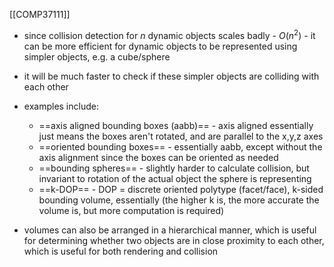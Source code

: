 [[COMP37111]]

- since collision detection for $n$ dynamic objects scales badly - $O(n^2)$ - it can be more efficient for dynamic objects to be represented using simpler objects, e.g. a cube/sphere
- it will be much faster to check if these simpler objects are colliding with each other
- examples include:
	- ==axis aligned bounding boxes (aabb)== - axis aligned essentially just means the boxes aren't rotated, and are parallel to the x,y,z axes
	- ==oriented bounding boxes== - essentially aabb, except without the axis alignment since the boxes can be oriented as needed
	- ==bounding spheres== - slightly harder to calculate collision, but invariant to rotation of the actual object the sphere is representing
	- ==k-DOP== - DOP = discrete oriented polytype (facet/face), k-sided bounding volume, essentially (the higher k is, the more accurate the volume is, but more computation is required)

- volumes can also be arranged in a hierarchical manner, which is useful for determining whether two objects are in close proximity to each other, which is useful for both rendering and collision